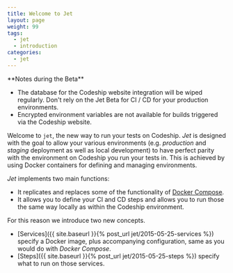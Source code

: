 ```yaml
---
title: Welcome to Jet
layout: page
weight: 99
tags:
  - jet
  - introduction
categories:
  - jet
---
```


<div class="info-block">
**Notes during the Beta**

- The database for the Codeship website integration will be wiped regularly. Don't rely on the Jet Beta for CI / CD for your production environments.
- Encrypted environment variables are not available for builds triggered via the Codeship website.
</div>

Welcome to `jet`, the new way to run your tests on Codeship. _Jet_ is designed with the goal to allow your various environments (e.g. _production_ and _staging_ deployment as well as local development) to have perfect parity with the environment on Codeship you run your tests in. This is achieved by using Docker containers for defining and managing environments.

_Jet_ implements two main functions:

- It replicates and replaces some of the functionality of [Docker Compose](https://docs.docker.com/compose/).
- It allows you to define your CI and CD steps and allows you to run those the same way locally as within the Codeship environment.

For this reason we introduce two new concepts.

- [Services]({{ site.baseurl }}{% post_url jet/2015-05-25-services %}) specify a Docker image, plus accompanying configuration, same as you would do with _Docker Compose_.
- [Steps]({{ site.baseurl }}{% post_url jet/2015-05-25-steps %}) specify what to run on those services.
